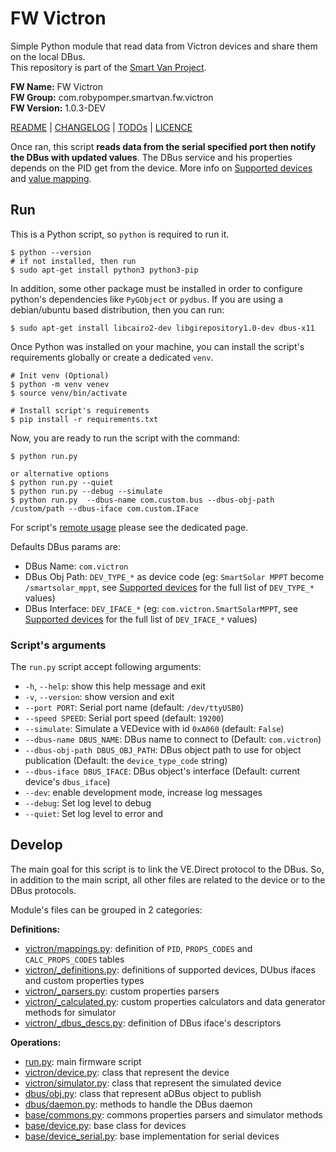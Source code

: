# FW Victron

Simple Python module that read data from Victron devices and share them on
the local DBus.<br />
This repository is part of
the [Smart Van Project](https://smartvan.johnosproject.org/).

**FW Name:** FW Victron<br />
**FW Group:** com.robypomper.smartvan.fw.victron<br />
**FW Version:** 1.0.3-DEV

[README](README.md) | [CHANGELOG](CHANGELOG.md) | [TODOs](TODOs.md) | [LICENCE](LICENCE.md)

Once ran, this script **reads data from the serial specified port then notify
the DBus with updated values**. The DBus service and his properties depends on
the PID get from the device. More info
on [Supported devices](/docs/supported_devices.md)
and [value mapping](/docs/values_mapping.md).

## Run

This is a Python script, so `python` is required to run it.

```shell
$ python --version
# if not installed, then run
$ sudo apt-get install python3 python3-pip 
```

In addition, some other package must be installed in order to configure
python's dependencies like `PyGObject` or `pydbus`. If you are using a
debian/ubuntu based distribution, then you can run:

```shell
$ sudo apt-get install libcairo2-dev libgirepository1.0-dev dbus-x11
```

Once Python was installed on your machine, you can install the script's
requirements globally or create a dedicated `venv`.

```shell
# Init venv (Optional)
$ python -m venv venev
$ source venv/bin/activate

# Install script's requirements
$ pip install -r requirements.txt
```

Now, you are ready to run the script with the command:

```shell
$ python run.py

or alternative options
$ python run.py --quiet
$ python run.py --debug --simulate
$ python run.py  --dbus-name com.custom.bus --dbus-obj-path /custom/path --dbus-iface com.custom.IFace
```

For script's [remote usage](docs/remote_usage.md) please see the dedicated page.

Defaults DBus params are:

* DBus Name: `com.victron`
* DBus Obj Path: `DEV_TYPE_*` as device code (eg: `SmartSolar MPPT` become
  `/smartsolar_mppt`, see [Supported devices](/docs/supported_devices.md) for
  the full list of `DEV_TYPE_*` values)
* DBus Interface: `DEV_IFACE_*` (eg: `com.victron.SmartSolarMPPT`,
  see [Supported devices](/docs/supported_devices.md) for the full list of
  `DEV_IFACE_*` values)

### Script's arguments

The `run.py` script accept following arguments:

* `-h`, `--help`: show this help message and exit
* `-v`, `--version`: show version and exit
* `--port PORT`: Serial port name (default: `/dev/ttyUSB0`)
* `--speed SPEED`: Serial port speed (default: `19200`)
* `--simulate`: Simulate a VEDevice with id `0xA060` (default: `False`)
* `--dbus-name DBUS_NAME`: DBus name to connect to (Default: `com.victron`)
* `--dbus-obj-path DBUS_OBJ_PATH`: DBus object path to use for object
  publication (Default: the `device_type_code` string)
* `--dbus-iface DBUS_IFACE`: DBus object's interface (Default: current device's
  `dbus_iface`)
* `--dev`: enable development mode, increase log messages
* `--debug`: Set log level to debug
* `--quiet`: Set log level to error and

## Develop

The main goal for this script is to link the VE.Direct protocol to the DBus.
So, in addition to the main script, all other files are related to the device
or to the DBus protocols.

Module's files can be grouped in 2 categories:

**Definitions:**

* [victron/mappings.py](/fw_victron/victron/mappings.py):
  definition of `PID`, `PROPS_CODES` and `CALC_PROPS_CODES` tables
* [victron/_definitions.py](/fw_victron/victron/_definitions.py):
  definitions of supported devices, DUbus ifaces and custom properties types
* [victron/_parsers.py](/fw_victron/victron/_parsers.py):
  custom properties parsers
* [victron/_calculated.py](/fw_victron/victron/_calculated.py):
  custom properties calculators and data generator methods for simulator
* [victron/_dbus_descs.py](/fw_victron/victron/_dbus_descs.py):
  definition of DBus iface's descriptors

**Operations:**

* [run.py](run.py):
  main firmware script
* [victron/device.py](/fw_victron/victron/device.py):
  class that represent the device
* [victron/simulator.py](/fw_victron/victron/simulator.py):
  class that represent the simulated device
* [dbus/obj.py](/fw_victron/dbus/obj.py):
  class that represent aDBus object to publish
* [dbus/daemon.py](/fw_victron/dbus/daemon.py):
  methods to handle the DBus daemon
* [base/commons.py](/fw_victron/base/commons.py):
  commons properties parsers and simulator methods
* [base/device.py](/fw_victron/base/device.py):
  base class for devices
* [base/device_serial.py](/fw_victron/base/device_serial.py):
  base implementation for serial devices
